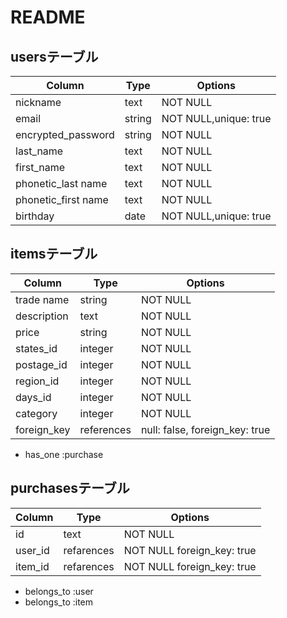 # README

## usersテーブル

| Column             | Type      | Options                   |
| ------------------ | ----------| --------------------------|
| nickname           | text      | NOT NULL                  |
| email              | string    | NOT NULL,unique: true     |
| encrypted_password | string    | NOT NULL                  |
| last_name          | text      | NOT NULL                  |
| first_name         | text      | NOT NULL                  |
| phonetic_last name | text      | NOT NULL                  |
| phonetic_first name| text      | NOT NULL                  |
| birthday           | date      | NOT NULL,unique: true     |


## itemsテーブル

| Column             | Type      | Options                   |
| ------------------ | ----------| --------------------------|
| trade name         | string    | NOT NULL                  |
| description        | text      | NOT NULL                  |
| price              | string    | NOT NULL                  |
| states_id          | integer   | NOT NULL                  |
| postage_id         | integer   | NOT NULL                  |
| region_id          | integer   | NOT NULL                  |
| days_id            | integer   | NOT NULL                  |
| category           | integer   | NOT NULL                  |
| foreign_key        | references| null: false, foreign_key: true|

-	has_one :purchase


## purchasesテーブル

| Column             | Type      | Options                   |
| ------------------ | ----------| ------------------------- |
| id                 | text      | NOT NULL                  |
| user_id            | refarences| NOT NULL foreign_key: true|
| item_id            | refarences| NOT NULL foreign_key: true|

- belongs_to :user 
- belongs_to :item
